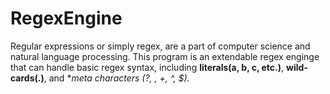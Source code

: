 # RegexEngine
Regular expressions or simply regex, are a part of computer science and natural language processing. This program is an extendable regex enginge that can handle basic regex syntax, including **literals(a, b, c, etc.)**, **wild-cards(.)**, and **meta characters (?, *, +, ^, $).**
